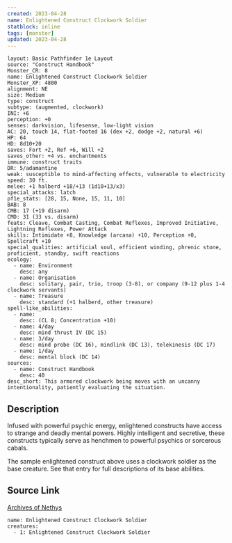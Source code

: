 ```yaml
---
created: 2023-04-28
name: Enlightened Construct Clockwork Soldier
statblock: inline
tags: [monster]
updated: 2023-04-28
---
```

```statblock
layout: Basic Pathfinder 1e Layout
source: "Construct Handbook"
Monster_CR: 8
name: Enlightened Construct Clockwork Soldier
Monster_XP: 4800
alignment: NE
size: Medium
type: construct
subtype: (augmented, clockwork)
INI: +6
perception: +0
senses: darkvision, lifesense, low-light vision
AC: 20, touch 14, flat-footed 16 (dex +2, dodge +2, natural +6)
HP: 64
HD: 8d10+20
saves: Fort +2, Ref +6, Will +2
saves_other: +4 vs. enchantments
immune: construct traits
DR: 5/adamantine
weak: susceptible to mind-affecting effects, vulnerable to electricity
speed: 30 ft.
melee: +1 halberd +18/+13 (1d10+13/x3)
special_attacks: latch
pf1e_stats: [28, 15, None, 15, 11, 10]
BAB: 8
CMB: 17 (+19 disarm)
CMD: 31 (33 vs. disarm)
feats: Cleave, Combat Casting, Combat Reflexes, Improved Initiative, Lightning Reflexes, Power Attack
skills: Intimidate +8, Knowledge (arcana) +10, Perception +0, Spellcraft +10
special_qualities: artificial soul, efficient winding, phrenic stone, proficient, standby, swift reactions
ecology:
  - name: Environment
    desc: any
  - name: Organisation
    desc: solitary, pair, trio, troop (3-8), or company (9-12 plus 1-4 clockwork servants)
  - name: Treasure
    desc: standard (+1 halberd, other treasure)
spell-like_abilities:
  - name:
    desc: (CL 8; Concentration +10)
  - name: 4/day
    desc: mind thrust IV (DC 15)
  - name: 3/day
    desc: mind probe (DC 16), mindlink (DC 13), telekinesis (DC 17)
  - name: 1/day
    desc: mental block (DC 14)
sources:
  - name: Construct Handbook
    desc: 40
desc_short: This armored clockwork being moves with an uncanny intentionality, patiently evaluating the situation.
```
## Description
Infused with powerful psychic energy, enlightened constructs have access to strange and deadly mental powers. Highly intelligent and secretive, these constructs typically serve as henchmen to powerful psychics or sorcerous cabals.

 The sample enlightened construct above uses a clockwork soldier as the base creature. See that entry for full descriptions of its base abilities.
## Source Link
[Archives of Nethys](https://aonprd.com/MonsterDisplay.aspx?ItemName=Enlightened%20Construct%20Clockwork%20Soldier)
```encounter-table
name: Enlightened Construct Clockwork Soldier
creatures:
  - 1: Enlightened Construct Clockwork Soldier
```
